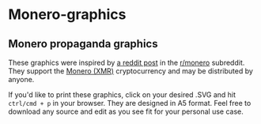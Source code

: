 # Monero-graphics

## Monero propaganda graphics

These graphics were inspired by [a reddit post](https://www.reddit.com/r/Monero/comments/7jvccx/wrocław_poland_today/) in the [r/monero](www.reddit.com/r/monero) subreddit. They support the [Monero (XMR)](www.getmonero.org) cryptocurrency and may be distributed by anyone.

If you'd like to print these graphics, click on your desired .SVG and hit `ctrl/cmd + p` in your browser. They are designed in A5 format. Feel free to download any source and edit as you see fit for your personal use case.
